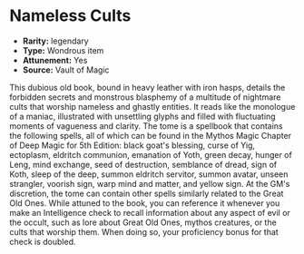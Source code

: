 
# Nameless Cults

* **Rarity:** legendary
* **Type:** Wondrous item
* **Attunement:** Yes
* **Source:** Vault of Magic


This dubious old book, bound in heavy leather with iron hasps, details the forbidden secrets and monstrous blasphemy of a multitude of nightmare cults that worship nameless and ghastly entities. It reads like the monologue of a maniac, illustrated with unsettling glyphs and filled with fluctuating moments of vagueness and clarity. The tome is a spellbook that contains the following spells, all of which can be found in the Mythos Magic Chapter of Deep Magic for 5th Edition: black goat's blessing, curse of Yig, ectoplasm, eldritch communion, emanation of Yoth, green decay, hunger of Leng, mind exchange, seed of destruction, semblance of dread, sign of Koth, sleep of the deep, summon eldritch servitor, summon avatar, unseen strangler, voorish sign, warp mind and matter, and yellow sign. At the GM's discretion, the tome can contain other spells similarly related to the Great Old Ones. While attuned to the book, you can reference it whenever you make an Intelligence check to recall information about any aspect of evil or the occult, such as lore about Great Old Ones, mythos creatures, or the cults that worship them. When doing so, your proficiency bonus for that check is doubled.
